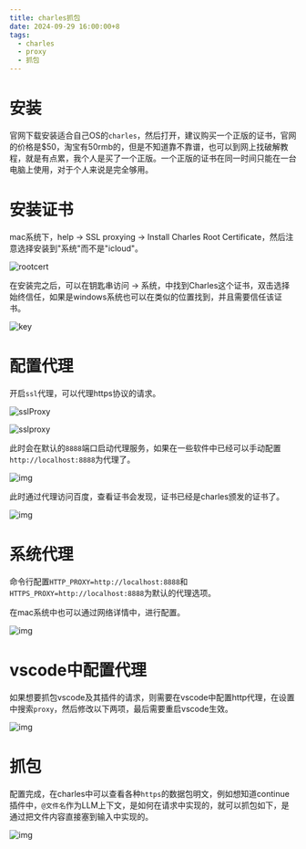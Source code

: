 ```yaml
---
title: charles抓包
date: 2024-09-29 16:00:00+8
tags:
  - charles
  - proxy
  - 抓包
---
```

# 安装
官网下载安装适合自己OS的`charles`，然后打开，建议购买一个正版的证书，官网的价格是$50，淘宝有50rmb的，但是不知道靠不靠谱，也可以到网上找破解教程，就是有点累，我个人是买了一个正版。一个正版的证书在同一时间只能在一台电脑上使用，对于个人来说是完全够用。

# 安装证书
mac系统下，help -> SSL proxying -> Install Charles Root Certificate，然后注意选择安装到"系统"而不是"icloud"。

![rootcert](https://i.imgur.com/nfZHeO3.png)

在安装完之后，可以在钥匙串访问 -> 系统，中找到Charles这个证书，双击选择始终信任，如果是windows系统也可以在类似的位置找到，并且需要信任该证书。

![key](https://i.imgur.com/iLkeWqB.png)

# 配置代理
开启`ssl`代理，可以代理https协议的请求。

![sslProxy](https://i.imgur.com/PpNe9PY.png)

![sslproxy](https://i.imgur.com/Ge0ShtV.png)

此时会在默认的`8888`端口启动代理服务，如果在一些软件中已经可以手动配置`http://localhost:8888`为代理了。

![img](https://i.imgur.com/ecjMRu5.png)

此时通过代理访问百度，查看证书会发现，证书已经是charles颁发的证书了。

![img](https://i.imgur.com/cejr4P3.png)

# 系统代理
命令行配置`HTTP_PROXY=http://localhost:8888`和`HTTPS_PROXY=http://localhost:8888`为默认的代理选项。

在mac系统中也可以通过网络详情中，进行配置。

![img](https://i.imgur.com/b4gNQrC.png)

# vscode中配置代理
如果想要抓包vscode及其插件的请求，则需要在vscode中配置http代理，在设置中搜索`proxy`，然后修改以下两项，最后需要重启vscode生效。

![img](https://i.imgur.com/uw0tGfM.png)

# 抓包
配置完成，在charles中可以查看各种`https`的数据包明文，例如想知道continue插件中，`@文件名`作为LLM上下文，是如何在请求中实现的，就可以抓包如下，是通过把文件内容直接塞到输入中实现的。

![img](https://i.imgur.com/NbmzrE1.png)
